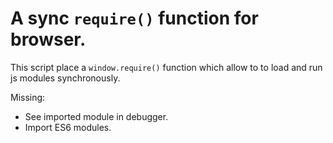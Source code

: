 # A sync `require()` function for browser.

This script place a `window.require()` function which allow to to load and run js modules synchronously.

Missing:
- See imported module in debugger.
- Import ES6 modules.